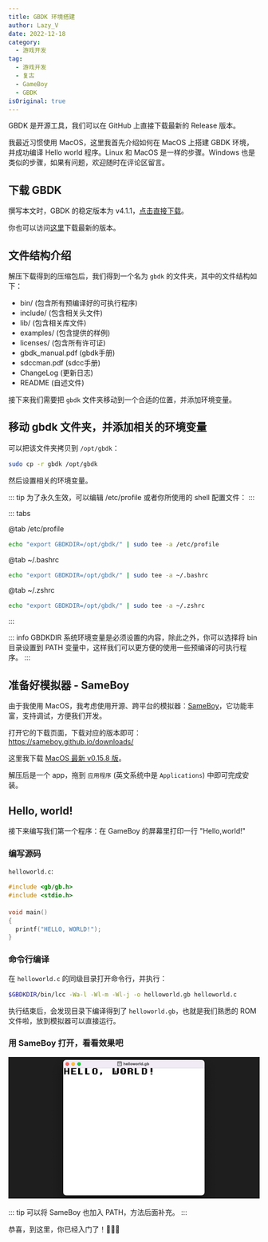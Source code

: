 ```yaml
---
title: GBDK 环境搭建
author: Lazy_V
date: 2022-12-18
category:
  - 游戏开发
tag:
  - 游戏开发
  - 复古
  - GameBoy
  - GBDK
isOriginal: true
---
```


GBDK 是开源工具，我们可以在 GitHub 上直接下载最新的 Release 版本。

我最近习惯使用 MacOS，这里我首先介绍如何在 MacOS 上搭建 GBDK 环境，并成功编译 Hello world 程序。Linux 和 MacOS 是一样的步骤。Windows 也是类似的步骤，如果有问题，欢迎随时在评论区留言。

<!-- more -->

## 下载 GBDK

撰写本文时，GBDK 的稳定版本为 v4.1.1，[点击直接下载](https://github.com/gbdk-2020/gbdk-2020/releases/download/4.1.1/gbdk-macos.tar.gz)。

你也可以访问[这里](https://github.com/gbdk-2020/gbdk-2020/releases)下载最新的版本。

## 文件结构介绍

解压下载得到的压缩包后，我们得到一个名为 `gbdk` 的文件夹，其中的文件结构如下：

- <FontIcon icon="folder" /> bin/ (包含所有预编译好的可执行程序)
- <FontIcon icon="folder" /> include/ (包含相关头文件)
- <FontIcon icon="folder" /> lib/ (包含相关库文件)
- <FontIcon icon="folder" /> examples/ (包含提供的样例)
- <FontIcon icon="folder" /> licenses/ (包含所有许可证)
- <FontIcon icon="pdf" /> gbdk_manual.pdf (gbdk手册)
- <FontIcon icon="pdf" /> sdccman.pdf (sdcc手册)
- <FontIcon icon="changelog" /> ChangeLog (更新日志)
- <FontIcon icon="readme" /> README (自述文件)

接下来我们需要把 `gbdk` 文件夹移动到一个合适的位置，并添加环境变量。

## 移动 gbdk 文件夹，并添加相关的环境变量

可以把该文件夹拷贝到 `/opt/gbdk`：

```bash
sudo cp -r gbdk /opt/gbdk
```

然后设置相关的环境变量。

::: tip
为了永久生效，可以编辑 /etc/profile 或者你所使用的 shell 配置文件：
:::

::: tabs

@tab /etc/profile

```bash
echo "export GBDKDIR=/opt/gbdk/" | sudo tee -a /etc/profile
```

@tab ~/.bashrc

```bash
echo "export GBDKDIR=/opt/gbdk/" | sudo tee -a ~/.bashrc
```

@tab ~/.zshrc

```bash
echo "export GBDKDIR=/opt/gbdk/" | sudo tee -a ~/.zshrc
```

:::

::: info
GBDKDIR 系统环境变量是必须设置的内容，除此之外，你可以选择将 bin 目录设置到 PATH 变量中，这样我们可以更方便的使用一些预编译的可执行程序。
:::

## 准备好模拟器 - SameBoy

由于我使用 MacOS，我考虑使用开源、跨平台的模拟器：[SameBoy](https://github.com/LIJI32/SameBoy)，它功能丰富，支持调试，方便我们开发。

打开它的下载页面，下载对应的版本即可：https://sameboy.github.io/downloads/

这里我下载 [MacOS 最新 v0.15.8 版](https://github.com/LIJI32/SameBoy/releases/download/v0.15.8/sameboy_cocoa_v0.15.8.zip)。

解压后是一个 app，拖到 `应用程序` (英文系统中是 `Applications`) 中即可完成安装。

## Hello, world!

接下来编写我们第一个程序：在 GameBoy 的屏幕里打印一行 "Hello,world!"

### 编写源码

`helloworld.c`:

```c
#include <gb/gb.h>
#include <stdio.h>

void main()
{
  printf("HELLO, WORLD!");
}
```

### 命令行编译

在 `helloworld.c` 的同级目录打开命令行，并执行：

```bash
$GBDKDIR/bin/lcc -Wa-l -Wl-m -Wl-j -o helloworld.gb helloworld.c
```

执行结束后，会发现目录下编译得到了 `helloworld.gb`，也就是我们熟悉的 ROM 文件啦，放到模拟器可以直接运行。

### 用 SameBoy 打开，看看效果吧

![Hello, world!](./images/helloworld_samboy.png)

::: tip
可以将 SameBoy 也加入 PATH，方法后面补充。
:::

恭喜，到这里，你已经入门了！🎉🎉🎉